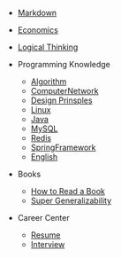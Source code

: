 <!-- markdownlint-disable MD041 -->

- [Markdown](Markdown.md)

- [Economics](docs/Economics.md)

- [Logical Thinking](docs/LogicalThinking.md)

- Programming Knowledge
  - [Algorithm](docs/Algorithms.md)
  - [ComputerNetwork](docs/ComputerNetwork.md)
  - [Design Prinsples](docs/DesignPrinciples.md)
  - [Linux](https://dunwu.github.io/linux-tutorial/)
  - [Java](docs/Java.md)
  - [MySQL](docs/MySQL.md)
  - [Redis](docs/Redis.md)
  - [SpringFramework](docs/SpringFramework.md)
  - [English](docs/English.md)

- Books
  - [How to Read a Book](books/HowToReadABook.md)
  - [Super Generalizability](books/SuperGeneralizability.md)

- Career Center
  - [Resume](career-center/Resume.md)
  - [Interview](career-center/Interview.md)
  
